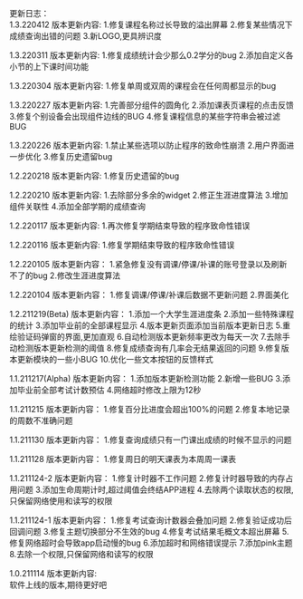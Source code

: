 更新日志：  
1.3.220412 版本更新内容:
1.修复课程名称过长导致的溢出屏幕
2.修复某些情况下成绩查询出错的问题
3.新LOGO,更具辨识度

1.3.220311 版本更新内容:
1.修复成绩统计会少那么0.2学分的bug
2.添加自定义各小节的上下课时间功能

1.3.220304 版本更新内容:
1.修复单周或双周的课程会在任何周都显示的bug

1.3.220227 版本更新内容:
1.完善部分组件的圆角化
2.添加课表页课程的点击反馈
3.修复个别设备会出现组件边线的BUG
4.修复课程信息的某些字符串会被过滤BUG

1.3.220226 版本更新内容:
1.禁止某些选项以防止程序的致命性崩溃
2.用户界面进一步优化
3.修复历史遗留bug

1.2.220218 版本更新内容:
1.修复历史遗留的bug

1.2.220210 版本更新内容:
1.去除部分多余的widget
2.修正生涯进度算法
3.增加组件关联性
4.添加全部学期的成绩查询

1.2.220117 版本更新内容:
1.再次修复学期结束导致的程序致命性错误

1.2.220116 版本更新内容:
1.修复学期结束导致的程序致命性错误

1.2.220105 版本更新内容：
1.紧急修复没有调课/停课/补课的账号登录以及刷新不了的bug
2.修改生涯进度算法

1.2.220104 版本更新内容：
1.修复调课/停课/补课后数据不更新问题
2.界面美化

1.2.211219(Beta) 版本更新内容：
1.添加一个大学生涯进度条
2.添加一些特殊课程的统计
3.添加毕业前的全部课程显示
4.版本更新页面添加当前版本更新日志
5.重绘验证码弹窗的界面,更加直观
6.自动检测版本更新频率更改为每天一次
7.去除手动检测版本更新检测的阈值
8.修复成绩查询有几率会无结果返回的问题
9.修复版本更新模块的一些小BUG
10.优化一些文本按钮的反馈样式

1.1.211217(Alpha) 版本更新内容：
1.添加版本更新检测功能
2.新增一些BUG
3.添加毕业前全部考试计数预估
4.网络超时修改上限为12秒

1.1.211215 版本更新内容：
1.修复百分比进度会超出100%的问题
2.修复本地记录的周数不准确问题

1.1.211130 版本更新内容：
1.修复查询成绩只有一门课出成绩的时候不显示的问题

1.1.211128 版本更新内容：
1.修复周日的明天课表为本周周一课表

1.1.211124-2 版本更新内容：
1.修复计时器不工作问题
2.修复计时器导致的内存占用问题
3.添加生命周期计时,超过阈值会终结APP进程
4.去除两个读取状态的权限,只保留网络使用和读写的权限

1.1.211124-1 版本更新内容：
1.修复考试查询计数器会叠加问题
2.修复验证成功后回调问题
3.修复主题切换部分不生效的bug
4.修复考试结果毛概文本超出屏幕
5.修复网络超时会导致app启动慢的bug
6.添加超时和网络错误提示
7.添加pink主题
8.去除一个权限,只保留网络和读写的权限
  
1.0.211114 版本更新内容:  
软件上线的版本,期待更好吧  
